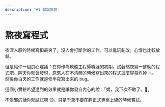 ```yaml
---
description: '#1 試試無妨'
---
```


# 熬夜寫程式

夜深人靜的時候寫扣最爽了。沒人會打斷你的工作，可以亂玩亂改，心情也比較放鬆。

但是給你一個良心建議：在你作為軟體工程師職涯的初期，試著熬夜寫一整晚的程式吧。隔天你就會發現，原來人在不清醒的時候寫出來的程式這麼容易炸掉 💥。然後你白天的工作就是修半夜寫出來的 bug。

這個小實驗希望達到的效果就是讓你發自內心的說：「媽，我下次不敢了。🙏」

不信邪的話你就試試嘛 😉。只是千萬不要在趕正式專案上線的時候嘗試。

